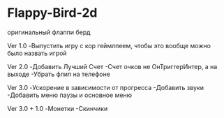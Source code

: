 # Flappy-Bird-2d
оригинальный флаппи берд

Ver 1.0
-Выпустить игру с кор геймлпеем, чтобы это вообще можно было назвать игрой

Ver 2.0
-Добавить Лучший Счет
-Счет очков не ОнТриггерИнтер, а на выходе
-Убрать флип на телефоне

Ver 3.0
-Ускорение в зависимости от прогресса
-Добавить звуки
-Добавить меню паузы и основное меню

Ver 3.0 + 1.0
-Монетки
-Скинчики
